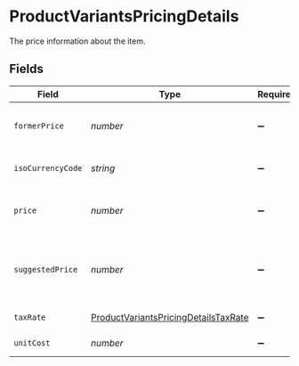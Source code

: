 # ProductVariantsPricingDetails

The price information about the item.


## Fields

| Field                                                                                               | Type                                                                                                | Required                                                                                            | Description                                                                                         |
| --------------------------------------------------------------------------------------------------- | --------------------------------------------------------------------------------------------------- | --------------------------------------------------------------------------------------------------- | --------------------------------------------------------------------------------------------------- |
| `formerPrice`                                                                                       | *number*                                                                                            | :heavy_minus_sign:                                                                                  | The former gross retail price of the item.                                                          |
| `isoCurrencyCode`                                                                                   | *string*                                                                                            | :heavy_minus_sign:                                                                                  | The currency of the item. (ISO 4217)                                                                |
| `price`                                                                                             | *number*                                                                                            | :heavy_minus_sign:                                                                                  | The current gross retail price of the item.                                                         |
| `suggestedPrice`                                                                                    | *number*                                                                                            | :heavy_minus_sign:                                                                                  | The manufacturer's recommended gross retail price of the item.                                      |
| `taxRate`                                                                                           | [ProductVariantsPricingDetailsTaxRate](../../models/shared/productvariantspricingdetailstaxrate.md) | :heavy_minus_sign:                                                                                  | The tax rate of the item.                                                                           |
| `unitCost`                                                                                          | *number*                                                                                            | :heavy_minus_sign:                                                                                  | The unit cost of the item.                                                                          |
